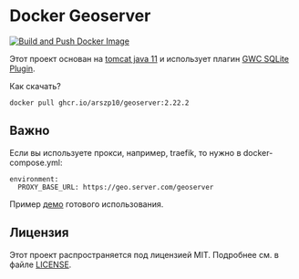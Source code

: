 # Docker Geoserver

[![Build and Push Docker Image](https://github.com/arszp10/docker-geoserver/actions/workflows/docker.yml/badge.svg)](https://github.com/arszp10/docker-geoserver/actions/workflows/docker.yml)

Этот проект основан на [tomcat java 11](https://hub.docker.com/_/tomcat) и использует плагин [GWC SQLite Plugin](https://docs.geoserver.org/latest/en/user/community/gwc-sqlite/index.html).

Как скачать?
```
docker pull ghcr.io/arszp10/geoserver:2.22.2
```

## Важно

Если вы используете прокси, например, traefik, то нужно в docker-compose.yml:
```
environment:
  PROXY_BASE_URL: https://geo.server.com/geoserver
```

Пример [демо](docker-compose.demo.yml) готового использования.

## Лицензия

Этот проект распространяется под лицензией MIT. Подробнее см. в файле [LICENSE](LICENSE).